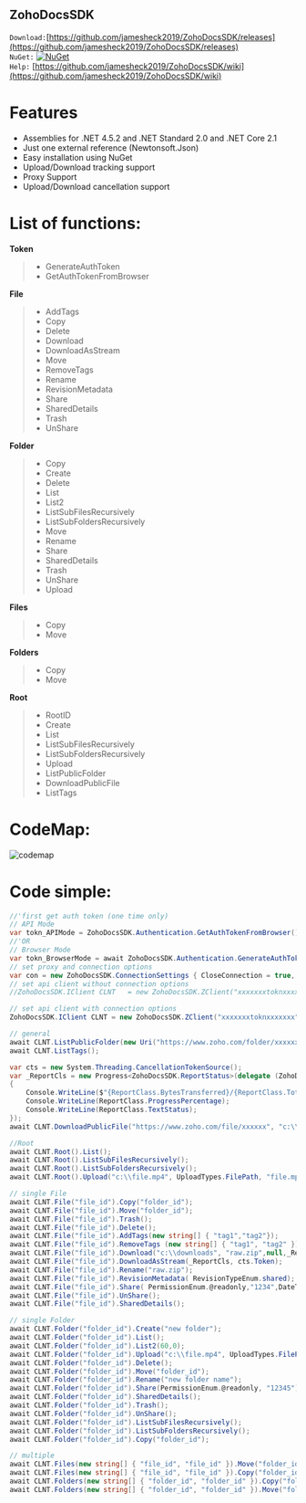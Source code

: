 ## ZohoDocsSDK

`Download:`[https://github.com/jamesheck2019/ZohoDocsSDK/releases](https://github.com/jamesheck2019/ZohoDocsSDK/releases)<br>
`NuGet:`
[![NuGet](https://img.shields.io/nuget/v/DeQmaTech.ZohoDocsSDK.svg?style=flat-square&logo=nuget)](https://www.nuget.org/packages/DeQmaTech.ZohoDocsSDK)<br>
`Help:`
[https://github.com/jamesheck2019/ZohoDocsSDK/wiki](https://github.com/jamesheck2019/ZohoDocsSDK/wiki)<br>

# Features
* Assemblies for .NET 4.5.2 and .NET Standard 2.0 and .NET Core 2.1
* Just one external reference (Newtonsoft.Json)
* Easy installation using NuGet
* Upload/Download tracking support
* Proxy Support
* Upload/Download cancellation support


# List of functions:
**Token**
> * GenerateAuthToken
> * GetAuthTokenFromBrowser

**File**
> * AddTags
> * Copy
> * Delete
> * Download
> * DownloadAsStream
> * Move
> * RemoveTags
> * Rename
> * RevisionMetadata
> * Share
> * SharedDetails
> * Trash
> * UnShare

**Folder**
> * Copy
> * Create
> * Delete
> * List
> * List2
> * ListSubFilesRecursively
> * ListSubFoldersRecursively
> * Move
> * Rename
> * Share
> * SharedDetails
> * Trash
> * UnShare
> * Upload

**Files**
> * Copy
> * Move

**Folders**
> * Copy
> * Move

**Root**
> * RootID
> * Create
> * List
> * ListSubFilesRecursively
> * ListSubFoldersRecursively
> * Upload
> * ListPublicFolder
> * DownloadPublicFile
> * ListTags




# CodeMap:
![codemap](https://i.postimg.cc/xjWxYWZN/zd-Codemap.png)

# Code simple:
```csharp
//'first get auth token (one time only)
// API Mode
var tokn_APIMode = ZohoDocsSDK.Authentication.GetAuthTokenFromBrowser();
//'OR
// Browser Mode
var tokn_BrowserMode = await ZohoDocsSDK.Authentication.GenerateAuthToken("your_email", "your_password");
// set proxy and connection options
var con = new ZohoDocsSDK.ConnectionSettings { CloseConnection = true, TimeOut = TimeSpan.FromMinutes(30), Proxy = new ZohoDocsSDK.ProxyConfig { SetProxy = true, ProxyIP = "127.0.0.1", ProxyPort = 8888, ProxyUsername = "user", ProxyPassword = "pass" } };
// set api client without connection options
//ZohoDocsSDK.IClient CLNT   = new ZohoDocsSDK.ZClient("xxxxxxxtoknxxxxxxx")

// set api client with connection options
ZohoDocsSDK.IClient CLNT = new ZohoDocsSDK.ZClient("xxxxxxxtoknxxxxxxx", con);

// general
await CLNT.ListPublicFolder(new Uri("https://www.zoho.com/folder/xxxxxx"));
await CLNT.ListTags();

var cts = new System.Threading.CancellationTokenSource();
var _ReportCls = new Progress<ZohoDocsSDK.ReportStatus>(delegate (ZohoDocsSDK.ReportStatus ReportClass)
{
    Console.WriteLine($"{ReportClass.BytesTransferred}/{ReportClass.TotalBytes}");
    Console.WriteLine(ReportClass.ProgressPercentage);
    Console.WriteLine(ReportClass.TextStatus);
});
await CLNT.DownloadPublicFile("https://www.zoho.com/file/xxxxxx", "c:\\", "fle.zip", _ReportCls, cts.Token);

//Root
await CLNT.Root().List();
await CLNT.Root().ListSubFilesRecursively();
await CLNT.Root().ListSubFoldersRecursively();
await CLNT.Root().Upload("c:\\file.mp4", UploadTypes.FilePath, "file.mp4", null, _ReportCls, cts.Token);

// single File
await CLNT.File("file_id").Copy("folder_id");
await CLNT.File("file_id").Move("folder_id");
await CLNT.File("file_id").Trash();
await CLNT.File("file_id").Delete();
await CLNT.File("file_id").AddTags(new string[] { "tag1","tag2"});
await CLNT.File("file_id").RemoveTags (new string[] { "tag1", "tag2" });
await CLNT.File("file_id").Download("c:\\downloads", "raw.zip",null,_ReportCls,cts.Token);
await CLNT.File("file_id").DownloadAsStream(_ReportCls, cts.Token);
await CLNT.File("file_id").Rename("raw.zip");
await CLNT.File("file_id").RevisionMetadata( RevisionTypeEnum.shared);
await CLNT.File("file_id").Share( PermissionEnum.@readonly,"1234",DateTime.Now);
await CLNT.File("file_id").UnShare();
await CLNT.File("file_id").SharedDetails();

// single Folder
await CLNT.Folder("folder_id").Create("new folder");
await CLNT.Folder("folder_id").List();
await CLNT.Folder("folder_id").List2(60,0);
await CLNT.Folder("folder_id").Upload("c:\\file.mp4", UploadTypes.FilePath, "file.mp4", null, _ReportCls, cts.Token);
await CLNT.Folder("folder_id").Delete();
await CLNT.Folder("folder_id").Move("folder_id");
await CLNT.Folder("folder_id").Rename("new folder name");
await CLNT.Folder("folder_id").Share(PermissionEnum.@readonly, "12345");
await CLNT.Folder("folder_id").SharedDetails();
await CLNT.Folder("folder_id").Trash();
await CLNT.Folder("folder_id").UnShare();
await CLNT.Folder("folder_id").ListSubFilesRecursively();
await CLNT.Folder("folder_id").ListSubFoldersRecursively();
await CLNT.Folder("folder_id").Copy("folder_id");

// multiple
await CLNT.Files(new string[] { "file_id", "file_id" }).Move("folder_id");
await CLNT.Files(new string[] { "file_id", "file_id" }).Copy("folder_id");
await CLNT.Folders(new string[] { "folder_id", "folder_id" }).Copy("folder_id");
await CLNT.Folders(new string[] { "folder_id", "folder_id" }).Move("folder_id");
```
